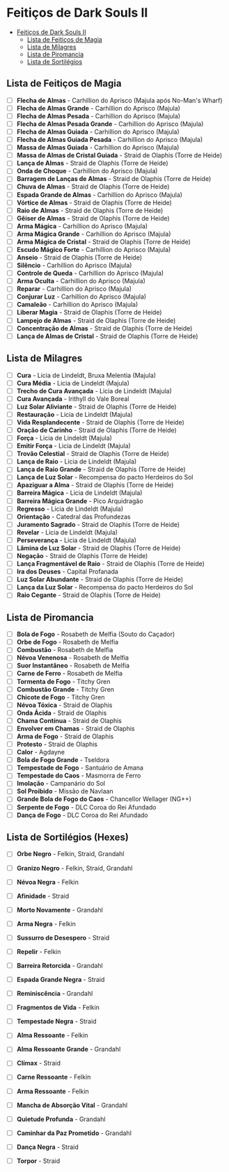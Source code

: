 
# Feitiços de Dark Souls II

<!-- TOC -->
- [Feitiços de Dark Souls II](#feitiços-de-dark-souls-ii)
  - [Lista de Feitiços de Magia](#lista-de-feitiços-de-magia)
  - [Lista de Milagres](#lista-de-milagres)
  - [Lista de Piromancia](#lista-de-piromancia)
  - [Lista de Sortilégios](#lista-de-sortilégios)
<!-- /TOC -->

## Lista de Feitiços de Magia

- [ ] **Flecha de Almas** - Carhillion do Aprisco (Majula após No-Man's Wharf)
- [ ] **Flecha de Almas Grande** - Carhillion do Aprisco (Majula)
- [ ] **Flecha de Almas Pesada** - Carhillion do Aprisco (Majula)
- [ ] **Flecha de Almas Pesada Grande** - Carhillion do Aprisco (Majula)
- [ ] **Flecha de Almas Guiada** - Carhillion do Aprisco (Majula)
- [ ] **Flecha de Almas Guiada Pesada** - Carhillion do Aprisco (Majula)
- [ ] **Massa de Almas Guiada** - Carhillion do Aprisco (Majula)
- [ ] **Massa de Almas de Cristal Guiada** - Straid de Olaphis (Torre de Heide)
- [ ] **Lança de Almas** - Straid de Olaphis (Torre de Heide)
- [ ] **Onda de Choque** - Carhillion do Aprisco (Majula)
- [ ] **Barragem de Lanças de Almas** - Straid de Olaphis (Torre de Heide)
- [ ] **Chuva de Almas** - Straid de Olaphis (Torre de Heide)
- [ ] **Espada Grande de Almas** - Carhillion do Aprisco (Majula)
- [ ] **Vórtice de Almas** - Straid de Olaphis (Torre de Heide)
- [ ] **Raio de Almas** - Straid de Olaphis (Torre de Heide)
- [ ] **Gêiser de Almas** - Straid de Olaphis (Torre de Heide)
- [ ] **Arma Mágica** - Carhillion do Aprisco (Majula)
- [ ] **Arma Mágica Grande** - Carhillion do Aprisco (Majula)
- [ ] **Arma Mágica de Cristal** - Straid de Olaphis (Torre de Heide)
- [ ] **Escudo Mágico Forte** - Carhillion do Aprisco (Majula)
- [ ] **Anseio** - Straid de Olaphis (Torre de Heide)
- [ ] **Silêncio** - Carhillion do Aprisco (Majula)
- [ ] **Controle de Queda** - Carhillion do Aprisco (Majula)
- [ ] **Arma Oculta** - Carhillion do Aprisco (Majula)
- [ ] **Reparar** - Carhillion do Aprisco (Majula)
- [ ] **Conjurar Luz** - Carhillion do Aprisco (Majula)
- [ ] **Camaleão** - Carhillion do Aprisco (Majula)
- [ ] **Liberar Magia** - Straid de Olaphis (Torre de Heide)
- [ ] **Lampejo de Almas** - Straid de Olaphis (Torre de Heide)
- [ ] **Concentração de Almas** - Straid de Olaphis (Torre de Heide)
- [ ] **Lança de Almas de Cristal** - Straid de Olaphis (Torre de Heide)

## Lista de Milagres

- [ ] **Cura** - Licia de Lindeldt, Bruxa Melentia (Majula)
- [ ] **Cura Média** - Licia de Lindeldt (Majula)
- [ ] **Trecho de Cura Avançada** - Licia de Lindeldt (Majula)
- [ ] **Cura Avançada** - Irithyll do Vale Boreal
- [ ] **Luz Solar Aliviante** - Straid de Olaphis (Torre de Heide)
- [ ] **Restauração** - Licia de Lindeldt (Majula)
- [ ] **Vida Resplandecente** - Straid de Olaphis (Torre de Heide)
- [ ] **Oração de Carinho** - Straid de Olaphis (Torre de Heide)
- [ ] **Força** - Licia de Lindeldt (Majula)
- [ ] **Emitir Força** - Licia de Lindeldt (Majula)
- [ ] **Trovão Celestial** - Straid de Olaphis (Torre de Heide)
- [ ] **Lança de Raio** - Licia de Lindeldt (Majula)
- [ ] **Lança de Raio Grande** - Straid de Olaphis (Torre de Heide)
- [ ] **Lança de Luz Solar** - Recompensa do pacto Herdeiros do Sol
- [ ] **Apaziguar a Alma** - Straid de Olaphis (Torre de Heide)
- [ ] **Barreira Mágica** - Licia de Lindeldt (Majula)
- [ ] **Barreira Mágica Grande** - Pico Arquidragão
- [ ] **Regresso** - Licia de Lindeldt (Majula)
- [ ] **Orientação** - Catedral das Profundezas
- [ ] **Juramento Sagrado** - Straid de Olaphis (Torre de Heide)
- [ ] **Revelar** - Licia de Lindeldt (Majula)
- [ ] **Perseverança** - Licia de Lindeldt (Majula)
- [ ] **Lâmina de Luz Solar** - Straid de Olaphis (Torre de Heide)
- [ ] **Negação** - Straid de Olaphis (Torre de Heide)
- [ ] **Lança Fragmentável de Raio** - Straid de Olaphis (Torre de Heide)
- [ ] **Ira dos Deuses** - Capital Profanada
- [ ] **Luz Solar Abundante** - Straid de Olaphis (Torre de Heide)
- [ ] **Lança da Luz Solar** - Recompensa do pacto Herdeiros do Sol
- [ ] **Raio Cegante** - Straid de Olaphis (Torre de Heide)

## Lista de Piromancia

- [ ] **Bola de Fogo** - Rosabeth de Melfia (Souto do Caçador)
- [ ] **Orbe de Fogo** - Rosabeth de Melfia
- [ ] **Combustão** - Rosabeth de Melfia
- [ ] **Névoa Venenosa** - Rosabeth de Melfia
- [ ] **Suor Instantâneo** - Rosabeth de Melfia
- [ ] **Carne de Ferro** - Rosabeth de Melfia
- [ ] **Tormenta de Fogo** - Titchy Gren
- [ ] **Combustão Grande** - Titchy Gren
- [ ] **Chicote de Fogo** - Titchy Gren
- [ ] **Névoa Tóxica** - Straid de Olaphis
- [ ] **Onda Ácida** - Straid de Olaphis
- [ ] **Chama Contínua** - Straid de Olaphis
- [ ] **Envolver em Chamas** - Straid de Olaphis
- [ ] **Arma de Fogo** - Straid de Olaphis
- [ ] **Protesto** - Straid de Olaphis
- [ ] **Calor** - Agdayne
- [ ] **Bola de Fogo Grande** - Tseldora
- [ ] **Tempestade de Fogo** - Santuário de Amana
- [ ] **Tempestade do Caos** - Masmorra de Ferro
- [ ] **Imolação** - Campanário do Sol
- [ ] **Sol Proibido** - Missão de Navlaan
- [ ] **Grande Bola de Fogo do Caos** - Chancellor Wellager (NG++)
- [ ] **Serpente de Fogo** - DLC Coroa do Rei Afundado
- [ ] **Dança de Fogo** - DLC Coroa do Rei Afundado

## Lista de Sortilégios (Hexes)

- [ ] **Orbe Negro** - Felkin, Straid, Grandahl
- [ ] **Granizo Negro** - Felkin, Straid, Grandahl
- [ ] **Névoa Negra** - Felkin
- [ ] **Afinidade** - Straid
- [ ] **Morto Novamente** - Grandahl
- [ ] **Arma Negra** - Felkin
- [ ] **Sussurro de Desespero** - Straid
- [ ] **Repelir** - Felkin
- [ ] **Barreira Retorcida** - Grandahl
- [ ] **Espada Grande Negra** - Straid
- [ ] **Reminiscência** - Grandahl
- [ ] **Fragmentos de Vida** - Felkin
- [ ] **Tempestade Negra** - Straid
- [ ] **Alma Ressoante** - Felkin
- [ ] **Alma Ressoante Grande** - Grandahl
- [ ] **Clímax** - Straid
- [ ] **Carne Ressoante** - Felkin
- [ ] **Arma Ressoante** - Felkin
- [ ] **Mancha de Absorção Vital** - Grandahl
- [ ] **Quietude Profunda** - Grandahl
- [ ] **Caminhar da Paz Prometido** - Grandahl
- [ ] **Dança Negra** - Straid
- [ ] **Torpor** - Straid


